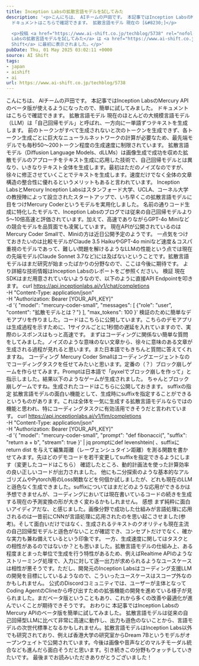 ```yaml
---
title: Inception Labsの拡散言語モデルを試してみた
description: '<p>こんにちは、 AIチームの戸田です。 本記事ではInception LabsのMercury APIのベータ版が使えるようになったので、簡単に試してみました。
  ドキュメントはこちらで確認できます。 拡散言語モデル 現在の [&#8230;]</p>

  <p>投稿 <a href="https://www.ai-shift.co.jp/techblog/5738" rel="nofollow">Inception
  Labsの拡散言語モデルを試してみた</a> は <a href="https://www.ai-shift.co.jp" rel="nofollow">株式会社AI
  Shift</a> に最初に表示されました。</p>'
pubDate: Thu, 01 May 2025 03:02:11 +0000
source: AI Shift
tags:
- japan
- aishift
- ai
url: https://www.ai-shift.co.jp/techblog/5738
---
```


こんにちは、 AIチームの戸田です。
本記事ではInception LabsのMercury APIのベータ版が使えるようになったので、簡単に試してみました。
ドキュメントはこちらで確認できます。
拡散言語モデル
現在のほとんどの大規模言語モデル（LLM）は「自己回帰モデル」と呼ばれ、一方向に一単語ずつテキストを生成します。
前のトークンがすべて生成されないと次のトークンを生成できず、各トークン生成ごとに巨大なニューラルネットワークの計算が必要なため、最先端モデルでも毎秒50〜200トークン程度の生成速度に制限されています。
拡散言語モデル（Diffusion Language Models、dLLMs）は画像生成で成功を収めた拡散モデルのアプローチをテキスト生成に応用した技術で、自己回帰モデルとは異なり、いきなりテキスト全体を生成します。最初はただのノイズなのですが、徐々に修正させていくことでテキストを生成します。速度だけでなく全体の文章構造の整合性に優れるというメリットもあると言われています。
Inception LabsとMercury
Inception Labsはスタンフォード大学、UCLA、コーネル大学の教授陣によって設立されたスタートアップで、いち早くこの拡散言語モデルに目をつけMercury Coderというモデルを実用化しました。
名前の通りコード生成に特化したモデルで、Inception Labsのブログでは従来の自己回帰モデルより5〜10倍高速と評価されています。加えて、高速でありながらGPT-4o Miniなどの競合モデルを品質面でも凌駕しています。
現在APIが公開されているのはMercury Coder Smallで、Miniの方は近日公開予定のようです。
一点気をつけておきたいのは比較モデルがClaude 3.5 HaikuやGPT-4o miniなど速度＆コスパ重視のモデルであって、難しい問題を解けるようなLLMの性能という点では現在の先端モデル(Claude Sonnet 3.7など)には及ばないということです。拡散言語モデルはまだ研究が始まったばかりの分野なので、ここは今後に期待です。
より詳細な技術情報はInception Labsのレポートをご参照ください。
検証
現在 SDKはまだ用意されていないようなので、以下のように直接API Endpointを叩きます。
curl https://api.inceptionlabs.ai/v1/chat/completions \
-H "Content-Type: application/json" \
-H "Authorization: Bearer [YOUR_API_KEY]" \
-d '{
"model": "mercury-coder-small",
"messages": [
{"role": "user", "content": "拡散モデルとは？"}
],
"max_tokens": 100
}'
検証のために簡単なデモアプリを作りました。コードはこちらに公開しています。こちらのデモアプリは生成過程を示すために、1サイクルごとに1秒間の遅延を入れていますので、実際のレスポンスはもっと高速です。
まずはコーディングに関係ない簡単な質問をしてみました。ノイズのような意味のない文章から、徐々に意味のある文章が生成される過程が見れると思います。また日本語でもきちんと質問に答えてくれますね。
コーディング
Mercury Coder Smallはコーディングエージェントなのでコーディングタスクを任せてみたいと思います。定番の（？）ブロック崩しゲームを作らせてみます。Promptは日本語で「pyxelでブロック崩しを作って」と指示しました。結果以下のようなゲームが生成されました。
ちゃんとブロック崩しゲームですね。生成されたコードはこちらに公開しておきます。
suffixの指定
拡散言語モデルの面白い機能として、生成時にsuffixを指定することができるというものがあります。これは全体を一気に生成する拡散言語モデルならではの機能と思われ、特にコーディングタスクに有効活用できそうだと言われています。
curl https://api.inceptionlabs.ai/v1/fim/completions \
-H "Content-Type: application/json" \
-H "Authorization: Bearer [YOUR_API_KEY]" \
-d '{
"model": "mercury-coder-small",
"prompt": "def fibonacci(",
"suffix": "return a + b",
"stream": true
}' | jq
promptにdef levenshtein(
、suffixにreturn dist
を与えて編集距離（レーヴェンシュタイン距離）を測る関数を書かせてみます。先ほどのデモコードを若干変更してsuffixを指定できるようにします（変更したコードはこちら）
確認したところ、動的計画法を使った計算効率の良い正しいコードが出力されました。
他にも二分探索のような基本的なアルゴリズムやPytorch用のLoss関数などを何個か試しましたが、どれも現在のLLMと遜色なく生成できました。suffixについてはまだどのような応用ができるかは予想できませんが、コーディングにおいては現在書いているコードの続きを生成する現在の予測変換の形が大きく変わるかもしれません。
感想
まず純粋に面白いアイディアだな、と感じました。画像分野で成功した仕組みが言語処理に応用されるのは一昔前にCNNが言語処理に応用されたのを思い起こさせました(参考)。そして面白いだけではなく、生成されるテキストのクオリティも現在主流の自己回帰型モデルと遜色がないことが確認でき、コンセプトだけでなく、確かな実力も兼ね備えているという印象です。
一方、生成速度に関してはタスクとの相性があるのではないか？とも思いました。拡散言語モデルの仕組み上、ある程度まとまった単位で生成を行う特性があるため、例えばRealtime APIのようなストリーミング処理で、入力に対して逐一出力が求められるようなユースケースは相性が悪そうです。ただし、開発元のInception Labsはコーディング支援LLMの開発を目標にしているようなので、こういったユースケースはスコープ外なのかもしれません。
公式のDiscordコミュニティでは、ユーザーが主体となってCoding AgentのClineから呼び出すための拡張機能の開発を進めている様子が見られました。まだベータ版ということもあり、これから多くの改善や最適化が進んでいくことが期待できそうです。
おわりに
本記事ではInception LabsのMercury APIのベータ版を簡単に試してみました。
拡散言語モデルは従来の自己回帰型LLMに比べて非常に高速に動作し、出力も遜色のないことから、言語モデルの次世代標準となるかもしれません。拡散言語モデルはInception Labs以外でも研究されており、例えば香港大学の研究室からDream 7Bというモデルがオープンウェイトで公開されています。今後は画像や音声などのマルチモーダル統合なども進んだら面白そうだと思います。引き続きこの分野もウォッチしていきたいです。
最後までお読みいただきありがとうございました！